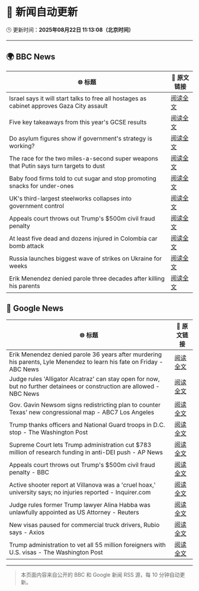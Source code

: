 # 🧠 新闻自动更新

🕒 更新时间：**2025年08月22日 11:13:08（北京时间）**

---

## 🌍 BBC News

| 🌐 标题 | 🔗 原文链接 |
|--------|-------------|
| Israel says it will start talks to free all hostages as cabinet approves Gaza City assault | [阅读全文](https://www.bbc.com/news/articles/c754kknw2g2o?at_medium=RSS&at_campaign=rss) |
| Five key takeaways from this year's GCSE results | [阅读全文](https://www.bbc.com/news/articles/c70x5j8z34do?at_medium=RSS&at_campaign=rss) |
| Do asylum figures show if government's strategy is working? | [阅读全文](https://www.bbc.com/news/articles/cx2x371g2k8o?at_medium=RSS&at_campaign=rss) |
| The race for the two miles-a-second super weapons that Putin says turn targets to dust | [阅读全文](https://www.bbc.com/news/articles/cgeqj1q8gj4o?at_medium=RSS&at_campaign=rss) |
| Baby food firms told to cut sugar and stop promoting snacks for under-ones | [阅读全文](https://www.bbc.com/news/articles/cvgpld8p9rqo?at_medium=RSS&at_campaign=rss) |
| UK's third-largest steelworks collapses into government control | [阅读全文](https://www.bbc.com/news/articles/cy0818y4jdlo?at_medium=RSS&at_campaign=rss) |
| Appeals court throws out Trump's $500m civil fraud penalty | [阅读全文](https://www.bbc.com/news/articles/c5y09q1zgg8o?at_medium=RSS&at_campaign=rss) |
| At least five dead and dozens injured in Colombia car bomb attack | [阅读全文](https://www.bbc.com/news/articles/cwypw0xvdk5o?at_medium=RSS&at_campaign=rss) |
| Russia launches biggest wave of strikes on Ukraine for weeks | [阅读全文](https://www.bbc.com/news/articles/c62wj8yje2eo?at_medium=RSS&at_campaign=rss) |
| Erik Menendez denied parole three decades after killing his parents | [阅读全文](https://www.bbc.com/news/articles/c3wnlldjp20o?at_medium=RSS&at_campaign=rss) |

## 📰 Google News

| 🌐 标题 | 🔗 原文链接 |
|--------|-------------|
| Erik Menendez denied parole 36 years after murdering his parents, Lyle Menendez to learn his fate on Friday - ABC News | [阅读全文](https://news.google.com/rss/articles/CBMingFBVV95cUxQaWJGSmlJMzNLdHBlbnJlTjBrd3E1a19xS0dveTJwN1JUeHNLVnFidk1EMklZcUpadjR2SW5qMXBIU0lnSzBHUnVSUE1iN3BPTkRhSlpSd0NaT0JrVm1uU09VUXBmMGZTREMtQXJCclU0YUpGN3Z1M1V4Mm5tWVdLYmNpd3N2S1hXazJveDZnOGlfeUVOdTMwNWFKMUtCZ9IBowFBVV95cUxNajZBTU1NUU1qSTFoOS1fbTlOUm9GeVhXTnFoS2pKSWZVZno0aGVmbmkyaFRwVUNGTWphS2dTdG51Tm1fY3Y5bUlLN3I3UTBuZTV1WHUyN084clBpbzRxdzZIdkhyX0dQY012N2dUQ1BJemNwZTJ5MnR4SU5mVUVObWQ5Y1FHNnp4dVV6RG8zTENTdXJESnVWUmwyRDRlaHB3T0JR?oc=5) |
| Judge rules 'Alligator Alcatraz' can stay open for now, but no further detainees or construction are allowed - NBC News | [阅读全文](https://news.google.com/rss/articles/CBMipgFBVV95cUxONFF2UDJEcGhYNUYzazhNTFZuQ1FEZU9uV1R3MlZ1U0NVNVRTcEJlZy1JdjNxWUdQalJ2bVNEdUh2QWRjUjdHeEN3STYtMTRJYUltQlJrV3BRdWxzVFpNclBuOE9abmZNUFRjNEl0R2tUa3VCQ2N0cUlxbnMyb1JUZHRGRE9yZEwtN3RIU2ttMVp4dzY4TEpaQUk2elRFVmpFekhybUtn0gFWQVVfeXFMTWl4M0pKbjRtYlNPRnlXRThRaUxQSEp5b2pXcGJ2bzVQM2JLWVRBYUpOdFZnWWlWRWhlWWdITjlTWTNoY3FoQTNJLWxQX2xyang0R2lUVlE?oc=5) |
| Gov. Gavin Newsom signs redistricting plan to counter Texas' new congressional map - ABC7 Los Angeles | [阅读全文](https://news.google.com/rss/articles/CBMi1AFBVV95cUxPV1p2WW9oMzVEVllIVU9oazFaM0JLVVpNVE1CLWNVREhEaWFjdklVRzg5b2ZNS3pyOWFDVGlzV1ZfVkl6YlM5Z1hfNzhva0p3dDE1OTFuNXhXVTBXbTNBOE1taXVqMjlkZUQ1RFV4czk5N2RTTFhTaG5fNy0zcFA5YXZpU212c3Njem1lQS16Y2tsZDlMU212T2dsVW5EMjRYQkVzTHlPNlIzdU1HUDlBR2xWNUVYeGt3dldMUFdQMmxwdE5mTkttdklCeEc0YUlQWm9wVA?oc=5) |
| Trump thanks officers and National Guard troops in D.C. stop - The Washington Post | [阅读全文](https://news.google.com/rss/articles/CBMigwFBVV95cUxOaERzQkZBdkdqQjdMbG1aVnh4U2hyelhKYU1yVWp2Mld4SVQwbjhyUGk4QjhOS25tdWxXYlR6YUg1dUpheWgzWjQ1d25YTVh1ZzVNSUhsU0ltYWkwWWh0TzdBV3VfdEFJRGtPYXJMVEpyYmk5OUZNejdoV25VT2MtTDV0NA?oc=5) |
| Supreme Court lets Trump administration cut $783 million of research funding in anti-DEI push - AP News | [阅读全文](https://news.google.com/rss/articles/CBMikAFBVV95cUxNOE5kNDcwM1NUejdMMVVCSjZrLTZiYUNSV2xjeGtjQmJMc1liNm1RLUl0VkRpNXdubW54QndMZ3dPci1xSV9xZmFaLU1qMFJvRE4xQllOLXVRYm81aUtYd191YlcwdTNLRmoyRTA4Zko2NVJoZUlxTVgybUJvSmpPdi1GWE80WkZsaHVWTm0wSWE?oc=5) |
| Appeals court throws out Trump's $500m civil fraud penalty - BBC | [阅读全文](https://news.google.com/rss/articles/CBMiWkFVX3lxTE44RngzQWxqQTMyRzJGa2FBWTJmenRQZTlGbzVheFVKaVBuSnEzYURSek9rMWRWQUZKZEl6UFhrZ0p2b2dzWlUySXdjSHRiUUFDbUlwQVpLRk96QdIBX0FVX3lxTFBxSXNCREJoZzdVeDVBQ09OUE9xcXM3VGxvdzVGcERENGR0TXpqODF4TXBFTzhDTDJQMm9MZ2hiQ0dKQ3drRk9hamZfS0JlQ3FTbVN6ZlZpeEE2UmdtVWZF?oc=5) |
| Active shooter report at Villanova was a 'cruel hoax,' university says; no injuries reported - Inquirer.com | [阅读全文](https://news.google.com/rss/articles/CBMilwFBVV95cUxOc2YxSmxMUFZSMHJsS0JKWWZXTlBIbk9TM3poRVNjbHRaaG9JUU93eTFuNDQzZXZhU1Vjdzhpd1JLYzY3ZmF4Q0VMQjA4RHVhWlZNR3dsS1hrR3RnTndFUnNJYS15T0I5SkNSZm1zbUQzYWVrM05rMG9UUlNVbjdWNFF3aTAzUllheUpvVzB2ZWl4enE2dm9n?oc=5) |
| Judge rules former Trump lawyer Alina Habba was unlawfully appointed as US Attorney - Reuters | [阅读全文](https://news.google.com/rss/articles/CBMizgFBVV95cUxNZ0piZTZ1ck4wbGRjbGMtd0JON29CMm42V05TQ1ZLanVjQ3kyTzhSc2h6QmJLRE1TQ3d4cFNQUWotT0sxNnVUZFdlRGUyWjh6YWtIcXBIZWx5SnZNdUh2eHFTakVRYWZPWk1peGtlekQzZTdBeVFLdGstQndVX0R1d3Zzb2ZJUlJ5bVliYW5Ha3BiZWRJc2dMTHVHa1o0MDZIVTkweEdaV3VueUtXaXlubjNtWnZpcTFoT2NVZ2wwNGxvQWVVN0xRdDA5Y2RKQQ?oc=5) |
| New visas paused for commercial truck drivers, Rubio says - Axios | [阅读全文](https://news.google.com/rss/articles/CBMiekFVX3lxTE0wcFprXzBaS3Yxb0NRZmZ0ekZYV3VJcnpnak5IeWV5LVVVSTcwY1h5VmhJNFRZUVowa1FZV3pISFRIZURqN1VGd3ZERXRWMmFJZjJZa0hUSVhHaEMwVDZLcnVzNXZxSTRQZFdoZ082RGU5WTlZX2VDaDhn?oc=5) |
| Trump administration to vet all 55 million foreigners with U.S. visas - The Washington Post | [阅读全文](https://news.google.com/rss/articles/CBMiqwFBVV95cUxOUG8zTVgwSDI3YUYtbzQwRHBWR2NQTXhjT0tMSng0UEc2Yl9SWWJsTUdDXzBMazlXYkZ0T0dXdW9IMmNFNjVTaF9Rb1U2N3RMNGZGRWJQS2I1SEdMeWJiWk0xMHVBM0owT0RycG1ubWQ3REVRNzRRdEowYUVWalJNOHhKMWNvcUNOd29rV1lqU2x5TXBlb29qMDdwa2Z6dnI3M1pNS09TdkthcEU?oc=5) |

---
> 本页面内容来自公开的 BBC 和 Google 新闻 RSS 源，每 10 分钟自动更新。